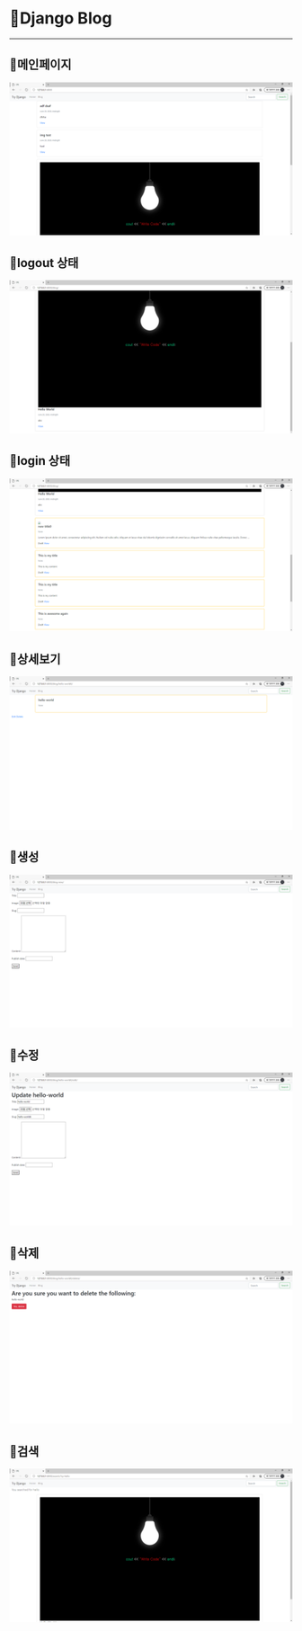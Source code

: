 # &#128193;Django Blog

---

## &#128190;메인페이지
<img src="https://github.com/ankiwoong/Try_DJANGO_TUTORIAL_Ver2.2/blob/master/result/main.png?raw=true">

## &#128190;logout 상태
<img src="https://github.com/ankiwoong/Try_DJANGO_TUTORIAL_Ver2.2/blob/master/result/logout-blog-tap.png?raw=true">

## &#128190;login 상태
<img src="https://github.com/ankiwoong/Try_DJANGO_TUTORIAL_Ver2.2/blob/master/result/login-blog-tap.png?raw=true">

## &#128190;상세보기
<img src="https://github.com/ankiwoong/Try_DJANGO_TUTORIAL_Ver2.2/blob/master/result/detail.png?raw=true">

## &#128190;생성
<img src="https://github.com/ankiwoong/Try_DJANGO_TUTORIAL_Ver2.2/blob/master/result/create.png?raw=true">

## &#128190;수정
<img src="https://github.com/ankiwoong/Try_DJANGO_TUTORIAL_Ver2.2/blob/master/result/edit.png?raw=true">

## &#128190;삭제
<img src="https://github.com/ankiwoong/Try_DJANGO_TUTORIAL_Ver2.2/blob/master/result/delete.png?raw=true">

## &#128190;검색
<img src="https://github.com/ankiwoong/Try_DJANGO_TUTORIAL_Ver2.2/blob/master/result/search.png?raw=true">
